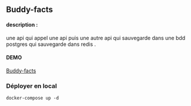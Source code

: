 ## Buddy-facts

#### description :

une api qui appel une api puis une autre api qui sauvegarde dans une bdd postgres qui sauvegarde dans redis .

#### DEMO

[Buddy-facts](https://buddy-facts.herokuapp.com/)

### Déployer en local

`docker-compose up -d`
